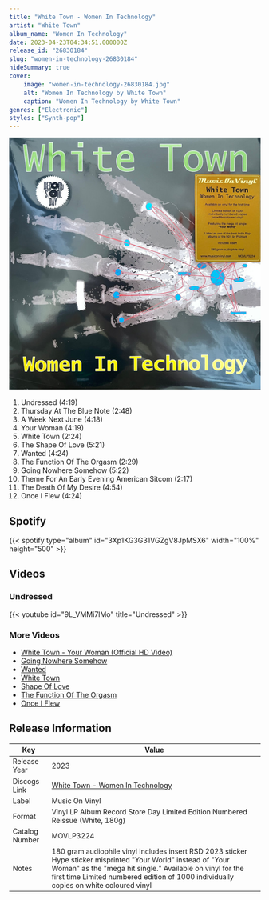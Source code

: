 ```yaml
---
title: "White Town - Women In Technology"
artist: "White Town"
album_name: "Women In Technology"
date: 2023-04-23T04:34:51.000000Z
release_id: "26830184"
slug: "women-in-technology-26830184"
hideSummary: true
cover:
    image: "women-in-technology-26830184.jpg"
    alt: "Women In Technology by White Town"
    caption: "Women In Technology by White Town"
genres: ["Electronic"]
styles: ["Synth-pop"]
---
```


![Women In Technology by White Town](women-in-technology-26830184.jpg)

<!-- section break -->

1. Undressed (4:19)
2. Thursday At The Blue Note (2:48)
3. A Week Next June (4:18)
4. Your Woman (4:19)
5. White Town (2:24)
6. The Shape Of Love (5:21)
7. Wanted (4:24)
8. The Function Of The Orgasm (2:29)
9. Going Nowhere Somehow (5:22)
10. Theme For An Early Evening American Sitcom (2:17)
11. The Death Of My Desire (4:54)
12. Once I Flew (4:24)

<!-- section break -->


## Spotify
{{< spotify type="album" id="3Xp1KG3G31VGZgV8JpMSX6" width="100%" height="500" >}}



## Videos
### Undressed
{{< youtube id="9L_VMMi7lMo" title="Undressed" >}}<br>

### More Videos

- [White Town - Your Woman (Official HD Video)](https://www.youtube.com/watch?v=lVL-zZnD3VU)
- [Going Nowhere Somehow](https://www.youtube.com/watch?v=HF-l8hPSoOA)
- [Wanted](https://www.youtube.com/watch?v=IFRhTDX6YpY)
- [White Town](https://www.youtube.com/watch?v=uqkBq731t8s)
- [Shape Of Love](https://www.youtube.com/watch?v=_Dg0t3e280g)
- [The Function Of The Orgasm](https://www.youtube.com/watch?v=F0OMmwtMlK8)
- [Once I Flew](https://www.youtube.com/watch?v=H2fHAc2wEmU)


## Release Information
|  Key           | Value                                                |
| ---------------| ---------------------------------------------------- |
| Release Year   | 2023                                   |
| Discogs Link   | [White Town - Women In Technology](https://www.discogs.com/release/26830184-White-Town-Women-In-Technology) |
| Label          | Music On Vinyl |
| Format         | Vinyl LP Album Record Store Day Limited Edition Numbered Reissue (White, 180g) |
| Catalog Number | MOVLP3224 |
| Notes | 180 gram audiophile vinyl Includes insert RSD 2023 sticker Hype sticker misprinted "Your World" instead of "Your Woman" as the "mega hit single."  Available on vinyl for the first time Limited numbered edition of 1000 individually copies on white coloured vinyl |